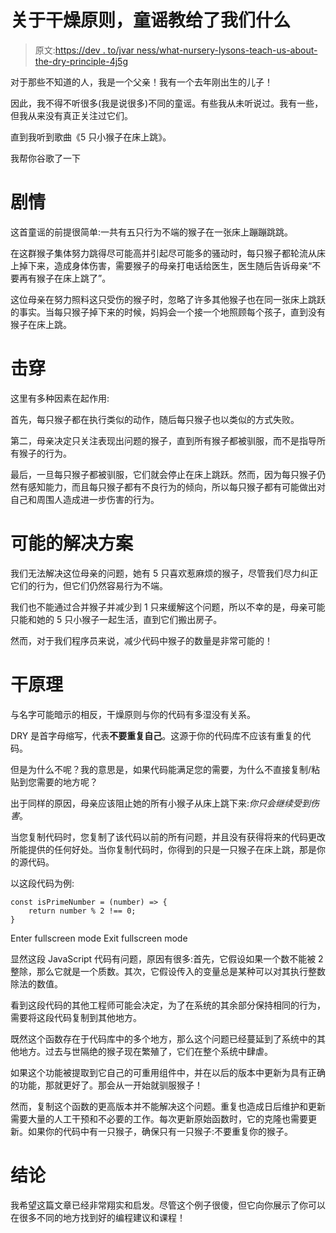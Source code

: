 # 关于干燥原则，童谣教给了我们什么

> 原文:[https://dev . to/jvar ness/what-nursery-lysons-teach-us-about-the-dry-principle-4j5g](https://dev.to/jvarness/what-nursery-rhymes-teach-us-about-the-dry-principle-4j5g)

对于那些不知道的人，我是一个父亲！我有一个去年刚出生的儿子！

因此，我不得不听很多(我是说很多)不同的童谣。有些我从未听说过。我有一些，但我从来没有真正关注过它们。

直到我听到歌曲《5 只小猴子在床上跳》。

我帮你谷歌了一下

# 剧情

这首童谣的前提很简单:一共有五只行为不端的猴子在一张床上蹦蹦跳跳。

在这群猴子集体努力跳得尽可能高并引起尽可能多的骚动时，每只猴子都轮流从床上掉下来，造成身体伤害，需要猴子的母亲打电话给医生，医生随后告诉母亲“不要再有猴子在床上跳了”。

这位母亲在努力照料这只受伤的猴子时，忽略了许多其他猴子也在同一张床上跳跃的事实。当每只猴子掉下来的时候，妈妈会一个接一个地照顾每个孩子，直到没有猴子在床上跳。

# 击穿

这里有多种因素在起作用:

首先，每只猴子都在执行类似的动作，随后每只猴子也以类似的方式失败。

第二，母亲决定只关注表现出问题的猴子，直到所有猴子都被驯服，而不是指导所有猴子的行为。

最后，一旦每只猴子都被驯服，它们就会停止在床上跳跃。然而，因为每只猴子仍然有感知能力，而且每只猴子都有不良行为的倾向，所以每只猴子都有可能做出对自己和周围人造成进一步伤害的行为。

# 可能的解决方案

我们无法解决这位母亲的问题，她有 5 只喜欢惹麻烦的猴子，尽管我们尽力纠正它们的行为，但它们仍然容易行为不端。

我们也不能通过合并猴子并减少到 1 只来缓解这个问题，所以不幸的是，母亲可能只能和她的 5 只小猴子一起生活，直到它们搬出房子。

然而，对于我们程序员来说，减少代码中猴子的数量是非常可能的！

# 干原理

与名字可能暗示的相反，干燥原则与你的代码有多湿没有关系。

DRY 是首字母缩写，代表**不要重复自己**。这源于你的代码库不应该有重复的代码。

但是为什么不呢？我的意思是，如果代码能满足您的需要，为什么不直接复制/粘贴到您需要的地方呢？

出于同样的原因，母亲应该阻止她的所有小猴子从床上跳下来:*你只会继续受到伤害*。

当您复制代码时，您复制了该代码以前的所有问题，并且没有获得将来的代码更改所能提供的任何好处。当你复制代码时，你得到的只是一只猴子在床上跳，那是你的源代码。

以这段代码为例:

```
const isPrimeNumber = (number) => {
    return number % 2 !== 0;
} 
```

Enter fullscreen mode Exit fullscreen mode

显然这段 JavaScript 代码有问题，原因有很多:首先，它假设如果一个数不能被 2 整除，那么它就是一个质数。其次，它假设传入的变量总是某种可以对其执行整数除法的数值。

看到这段代码的其他工程师可能会决定，为了在系统的其余部分保持相同的行为，需要将这段代码复制到其他地方。

既然这个函数存在于代码库中的多个地方，那么这个问题已经蔓延到了系统中的其他地方。过去与世隔绝的猴子现在繁殖了，它们在整个系统中肆虐。

如果这个功能被提取到它自己的可重用组件中，并在以后的版本中更新为具有正确的功能，那就更好了。那会从一开始就驯服猴子！

然而，复制这个函数的更高版本并不能解决这个问题。重复也造成日后维护和更新需要大量的人工干预和不必要的工作。每次更新原始函数时，它的克隆也需要更新。如果你的代码中有一只猴子，确保只有一只猴子:不要重复你的猴子。

# 结论

我希望这篇文章已经非常翔实和启发。尽管这个例子很傻，但它向你展示了你可以在很多不同的地方找到好的编程建议和课程！